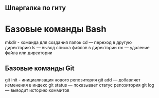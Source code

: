  ## Шпаргалка по гиту

 # Базовые команды Bash
mkdir - команда для создания папок
cd — переход в другую директорию
ls — вывод списка файлов в директории
rm — удаление файла или директории


 ## Базовые команды Git
git init - инициализация нового репозитория
git add — добавляет изменения в индекс
git status — показывает статус репозитория
git log — выводит историю коммитов